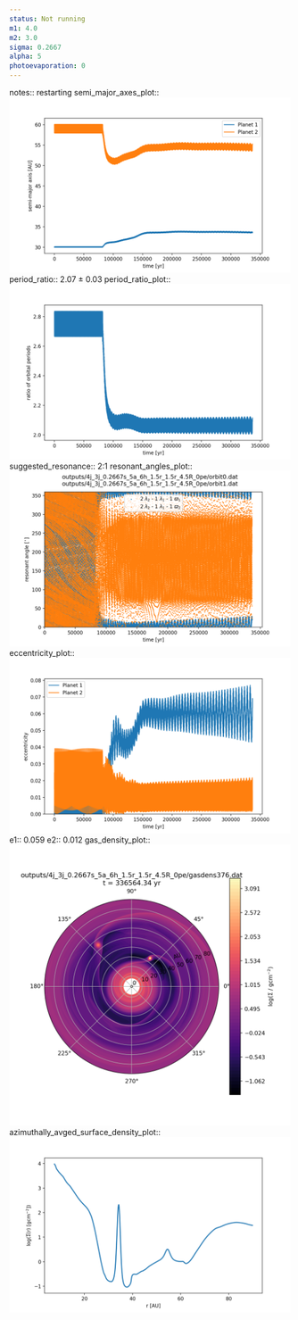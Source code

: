 ```yaml
---
status: Not running
m1: 4.0
m2: 3.0
sigma: 0.2667
alpha: 5
photoevaporation: 0
---
```


notes:: restarting
semi_major_axes_plot:: ![semi_major_axes_4j_3j_0.2667s_5a_6h_1.5r_1.5r_4.5R_0pe.png](plots/semi_major_axes/semi_major_axes_4j_3j_0.2667s_5a_6h_1.5r_1.5r_4.5R_0pe.png)
period_ratio:: 2.07 ± 0.03
period_ratio_plot:: ![period_ratio_4j_3j_0.2667s_5a_6h_1.5r_1.5r_4.5R_0pe.png](plots/period_ratio/period_ratio_4j_3j_0.2667s_5a_6h_1.5r_1.5r_4.5R_0pe.png)
suggested_resonance:: 2:1
resonant_angles_plot:: ![resonant_angles_4j_3j_0.2667s_5a_6h_1.5r_1.5r_4.5R_0pe.png](plots/resonant_angles/resonant_angles_4j_3j_0.2667s_5a_6h_1.5r_1.5r_4.5R_0pe.png)
eccentricity_plot:: ![eccentricity_4j_3j_0.2667s_5a_6h_1.5r_1.5r_4.5R_0pe.png](plots/eccentricity/eccentricity_4j_3j_0.2667s_5a_6h_1.5r_1.5r_4.5R_0pe.png)
e1:: 0.059
e2:: 0.012
gas_density_plot:: ![gas_density_4j_3j_0.2667s_5a_6h_1.5r_1.5r_4.5R_0pe.png](plots/gas_density/gas_density_4j_3j_0.2667s_5a_6h_1.5r_1.5r_4.5R_0pe.png)
azimuthally_avged_surface_density_plot:: ![azimuthally_avged_surface_density_4j_3j_0.2667s_5a_6h_1.5r_1.5r_4.5R_0pe.png](plots/azimuthally_avged_surface_density/azimuthally_avged_surface_density_4j_3j_0.2667s_5a_6h_1.5r_1.5r_4.5R_0pe.png)
